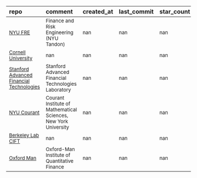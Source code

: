 | repo                                                                                                                                                       | comment                                                                    | created_at     | last_commit    | star_count     | repo_status                                                        | rating      |
|:-----------------------------------------------------------------------------------------------------------------------------------------------------------|:---------------------------------------------------------------------------|:---------------|:---------------|:---------------|:-------------------------------------------------------------------|:------------|
| <sub>[NYU FRE](https://engineering.nyu.edu/academics/departments/finance-and-risk-engineering)</sub>                                                       | <sub>Finance and Risk Engineering (NYU Tandon)</sub>                       | <sub>nan</sub> | <sub>nan</sub> | <sub>nan</sub> | <sub>![active](https://placehold.it/15/00FF00/000000?text=+)</sub> | <sub></sub> |
| <sub>[Cornell University](https://www.cornell.edu/)</sub>                                                                                                  | <sub>nan</sub>                                                             | <sub>nan</sub> | <sub>nan</sub> | <sub>nan</sub> | <sub>![active](https://placehold.it/15/00FF00/000000?text=+)</sub> | <sub></sub> |
| <sub>[Stanford Advanced Financial Technologies](https://fintech.stanford.edu/)</sub>                                                                       | <sub>Stanford Advanced Financial Technologies Laboratory</sub>             | <sub>nan</sub> | <sub>nan</sub> | <sub>nan</sub> | <sub>![active](https://placehold.it/15/00FF00/000000?text=+)</sub> | <sub></sub> |
| <sub>[NYU Courant](https://cims.nyu.edu/)</sub>                                                                                                            | <sub>Courant Institute of Mathematical Sciences, New York University</sub> | <sub>nan</sub> | <sub>nan</sub> | <sub>nan</sub> | <sub>![active](https://placehold.it/15/00FF00/000000?text=+)</sub> | <sub></sub> |
| <sub>[Berkeley Lab CIFT](https://cs.lbl.gov/news-media/news/news-archive/2010/berkeley-lab-launches-new-center-for-innovative-financial-technology/)</sub> | <sub>nan</sub>                                                             | <sub>nan</sub> | <sub>nan</sub> | <sub>nan</sub> | <sub>![active](https://placehold.it/15/00FF00/000000?text=+)</sub> | <sub></sub> |
| <sub>[Oxford Man](https://www.oxford-man.ox.ac.uk/)</sub>                                                                                                  | <sub>Oxford-Man Institute of Quantitative Finance</sub>                    | <sub>nan</sub> | <sub>nan</sub> | <sub>nan</sub> | <sub>![active](https://placehold.it/15/00FF00/000000?text=+)</sub> | <sub></sub> |
